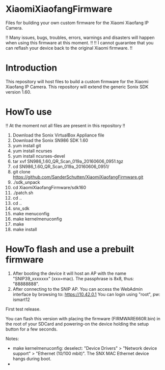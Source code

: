 # XiaomiXiaofangFirmware
Files for building your own custom firmware for the Xiaomi Xiaofang IP Camera.

!! Many issues, bugs, troubles, errors, warnings and disasters will happen when using this firmware at this moment. !!
!! I cannot guarantee that you can reflash your device back to the original Xiaomi firmware. !!

# Introduction
This repository will host files to build a custom firmware for the Xiaomi Xiaofang IP Camera. This repository will extend the generic Sonix SDK version 1.60.

# HowTo use
!! At the moment not all files are present in this repository !!
1. Download the Sonix VirtualBox Appliance file
1. Download the Sonix SN986 SDK 1.60
1. yum install git
1. yum install ncurses
1. yum install ncurses-devel
1. tar xvf SN986_1.60_QR_Scan_019a_20160606_0951.tgz 
1. cd SN986_1.60_QR_Scan_019a_20160606_0951/
1. git clone https://github.com/SanderSchutten/XiaomiXiaofangFirmware.git
1. ./sdk_unpack
1. cd XiaomiXiaofangFirmware/sdk160
1. ./patch.sh
1. cd ..
1. cd ..
1. snx_sdk
1. make menuconfig
1. make kernelmenuconfig
1. make
1. make install



# HowTo flash and use a prebuilt firmware
1. After booting the device it will host an AP with the name "SNIP39_xxxxxxx" (xxx=mac). The passphrase is 8x8, thus: "88888888".
1. After connecting to the SNIP AP. You can access the WebAdmin interface by browsing to: https://10.42.0.1
You can login using "root", pw: ismart12


First test release. 

You can flash this version with placing the firmware (FIRMWARE660R.bin) in the root of your SDCard and powering-on the device holding the setup button for a few seconds.


Notes:
* make kernelmenuconfig: deselect: "Device Drivers" > "Network device support" > "Ethernet (10/100 mbit)". The SNX MAC Ethernet device hangs during boot.
*
